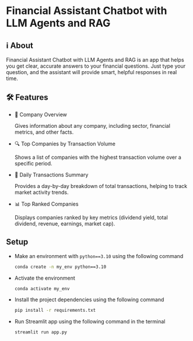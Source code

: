 # Financial Assistant Chatbot with LLM Agents and RAG

## ℹ️ About

Financial Assistant Chatbot with LLM Agents and RAG is an app that helps you get clear, accurate answers to your financial questions. 
Just type your question, and the assistant will provide smart, helpful responses in real time.
                    
## 🛠️ Features
                    
- 🏢 Company Overview
                    
    Gives information about any company, including sector, financial metrics, and other facts.
                                    
- 🔍 Top Companies by Transaction Volume
                    
    Shows a list of companies with the highest transaction volume over a specific period.

- 📆 Daily Transactions Summary
                    
    Provides a day-by-day breakdown of total transactions, helping to track market activity trends.

- 📊 Top Ranked Companies
                    
    Displays companies ranked by key metrics (dividend yield, total dividend, revenue, earnings, market cap).

## Setup

* Make an environment with `python==3.10` using the following command 

  ``` bash
  conda create -n my_env python==3.10
  ```

* Activate the environment

  ``` bash
  conda activate my_env
  ``` 

* Install the project dependencies using the following command 

  ```bash
  pip install -r requirements.txt
  ```

* Run Streamlit app using the following command in the terminal
  
  ```bash
  streamlit run app.py
  ```
